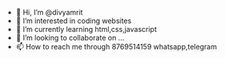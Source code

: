 - 👋 Hi, I’m @divyamrit
- 👀 I’m interested in coding websites 
- 🌱 I’m currently learning html,css,javascript
- 💞️ I’m looking to collaborate on ...
- 📫 How to reach me through 8769514159 whatsapp,telegram

<!---
divyamrit/divyamrit is a ✨ special ✨ repository because its `README.md` (this file) appears on your GitHub profile.
You can click the Preview link to take a look at your changes.
--->
